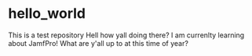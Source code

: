 # hello_world
This is a test repository
Hell how yall doing there? I am currenlty learning about JamfPro! What are y'all up to at this time of year?
